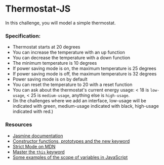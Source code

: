 # Thermostat-JS

In this challenge, you will model a simple thermostat.

### Specification:

* Thermostat starts at 20 degrees
* You can increase the temperature with an up function
* You can decrease the temperature with a down function
* The minimum temperature is 10 degrees
* If power saving mode is on, the maximum temperature is 25 degrees
* If power saving mode is off, the maximum temperature is 32 degrees
* Power saving mode is on by default
* You can reset the temperature to 20 with a reset function
* You can ask about the thermostat's current energy usage: < 18 is `low-usage`, < 25 is `medium-usage`, anything else is `high-usage`.
* (In the challenges where we add an interface, low-usage will be indicated with green, medium-usage indicated with black, high-usage indicated with red.)

### Resources
- [Jasmine documentation](http://jasmine.github.io/2.3/introduction.html)
- [Constructor functions, prototypes and the new keyword](https://blog.pivotal.io/labs/labs/javascript-constructors-prototypes-and-the-new-keyword)
- [Strict Mode on MDN](https://developer.mozilla.org/en-US/docs/Web/JavaScript/Reference/Strict_mode)
- [Master the `this` keyword](http://javascriptissexy.com/understand-javascripts-this-with-clarity-and-master-it/)
- [Some examples of the scope of variables in JavaScript](http://stackoverflow.com/a/500459/1109968)
